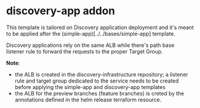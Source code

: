 # discovery-app addon

This template is tailored on Discovery application deployment and it's meant to be applied after the (simple-app)[../../bases/simple-app] template.

Discovery applications rely on the same ALB while there's path base listener rule to forward the requests to the proper Target Group.

**Note**:

- the ALB is created in the discovery-infrastructure repository; a listener rule and target group dedicated to the service needs to be created before applying the simple-app and discovery-app templates
- the ALB for the preview branches (feature branches) is creted by the annotations defined in the helm release terraform resource.

